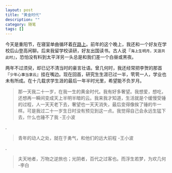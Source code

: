 ```yaml
---
layout: post
title: "黄金时代"
description: ""
category: 随笔 
tags: []
---
```


今天是重阳节，在寝室单曲循环着[在路上](http://music.163.com/#/m/song?id=28987543)。前年的这个晚上，我还和一个好友在学校后山登高闲聊。后来我留学校读研，好友出国读书。古人说『`海上生明月，天涯共此时`』，恐怕没有料到太平洋另一头总是和我们差一个白昼或黑夜。

两年不过须臾，却已记不清当时的豪言壮语。曾几何时，我还经常把李贺的那首『`少年心事当拿云`』挂在嘴边。现在回首，研究生生涯已过一半，茕茕一人，学业也未有所成。在十几载求学生涯的最后一年半时光里，希望能不负岁月。

> 那一天我二十一岁，在我一生的黄金时代。我有好多奢望。我想爱，想吃，还想再一瞬间变成天上半明半暗的云。我来我才知道，生活就是个缓慢受锤的过程，人一天天老下去，奢望也一天天消失，最后变得像挨了锤的牛一样。可是我过二十一岁生日时没有预见到这一点。我觉得自己会永远生猛下去，什么也锤不了我 -王小波  

.
> 青年的动人之处，就在于勇气，和他们的远大前程 -王小波

.
> 夫天地者，万物之逆旅也；光阴者，百代之过客也。而浮生若梦，为欢几何  -李白  
